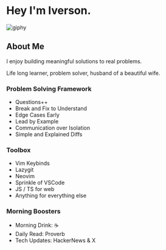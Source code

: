 # Hey I'm Iverson.
![giphy](https://github.com/Ivcota/ivcota/assets/18635074/f26c7678-5e94-40d6-807d-d6351724f274)

## About Me
I enjoy building meaningful solutions to real problems.

Life long learner, problem solver, husband of a beautiful wife.

### **Problem Solving Framework**
- Questions++
- Break and Fix to Understand
- Edge Cases Early
- Lead by Example
- Communication over Isolation
- Simple and Explained Diffs

### Toolbox
- Vim Keybinds
- Lazygit
- Neovim 
- Sprinkle of VSCode
- JS / TS for web
- Anything for everything else

### Morning Boosters 
- Morning Drink: ☕️
- Daily Read: Proverb
- Tech Updates: HackerNews & X
